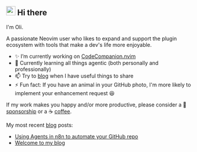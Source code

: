 ## <img src="https://raw.githubusercontent.com/MartinHeinz/MartinHeinz/master/wave.gif" width="25px" /> Hi there

I'm Oli.

A passionate Neovim user who likes to expand and support the plugin ecosystem with tools that make a dev's life more enjoyable.

- ✨ I’m currently working on [CodeCompanion.nvim](https://github.com/olimorris/codecompanion.nvim)
- 🌱 Currently learning all things agentic (both personally and professionally)
- 📫 Try to [blog](https://blog.olimorris.com) when I have useful things to share
- ⚡ Fun fact: If you have an animal in your GitHub photo, I'm more likely to implement your enhancement request 😆

If my work makes you happy and/or more productive, please consider a 🩷 [sponsorship](https://github.com/sponsors/olimorris) or a ☕ [coffee](https://buymeacoffee.com/olimorris).

My most recent [blog](https://blog.olimorris.com) posts:
<!--START_SECTION:feed-->
* [Using Agents in n8n to automate your GitHub repo](https://blog.olimorris.com/2025/10/04/automating-the-chores.html)
* [Welcome to my blog](https://blog.olimorris.com/2025/09/28/welcome-to-my-blog.html)
<!--END_SECTION:feed-->
